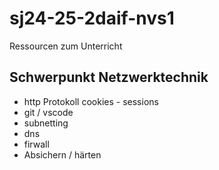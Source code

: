 # sj24-25-2daif-nvs1

Ressourcen zum Unterricht

## Schwerpunkt Netzwerktechnik

- http Protokoll cookies - sessions
- git / vscode
- subnetting
- dns
- firwall
- Absichern / härten
